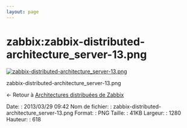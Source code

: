 ```yaml
---
layout: page
---
```


zabbix:zabbix-distributed-architecture\_server-13.png
=====================================================

[![zabbix-distributed-architecture\_server-13.png](..//assets/media/zabbix/zabbix-distributed-architecture_server-13.png@cache=&w=900&h=434 "zabbix-distributed-architecture_server-13.png")](..//assets/media/zabbix/zabbix-distributed-architecture_server-13.png@cache= "Afficher le fichier original")

zabbix-distributed-architecture\_server-13.png

← Retour à [Architectures distribuées de
Zabbix](../../zabbix/zabbix-distributed-architecture.html "zabbix:zabbix-distributed-architecture")

Date:
:   2013/03/29 09:42
Nom de fichier:
:   zabbix-distributed-architecture\_server-13.png
Format:
:   PNG
Taille:
:   41KB
Largeur:
:   1280
Hauteur:
:   618

